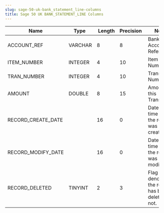 ```yaml
---
slug: sage-50-uk-bank_statement_line-columns
title: Sage 50 UK BANK_STATEMENT_LINE Columns
---
```

| Name | Type  |  Length | Precision  |  Notes  | Example |
| --- | --- | --- | --- | --- | --- |
| ACCOUNT_REF | VARCHAR | 8 | 8 | Bank Account Reference |  |
| ITEM_NUMBER | INTEGER | 4 | 10 | Item Number |  |
| TRAN_NUMBER | INTEGER | 4 | 10 | Transaction Number |  |
| AMOUNT | DOUBLE | 8 | 15 | Amount for this Transaction |  |
| RECORD_CREATE_DATE |  | 16 | 0 | Date and time when the record was created. |  |
| RECORD_MODIFY_DATE |  | 16 | 0 | Date and time when the record was modified. |  |
| RECORD_DELETED | TINYINT | 2 | 3 | Flag denoting if the record has been deleted or not. |  |
